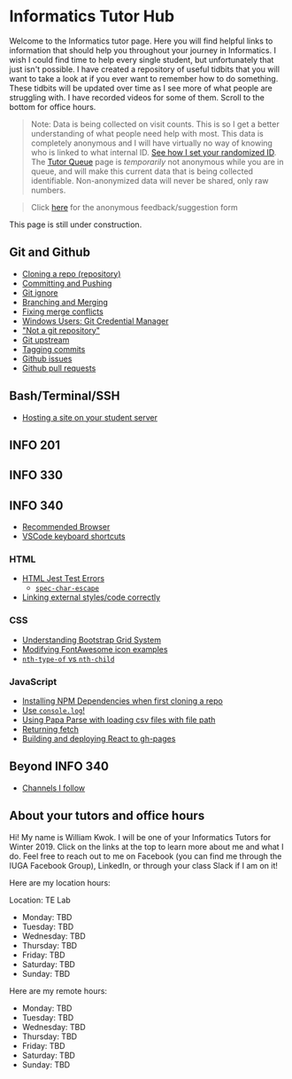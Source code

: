 # Informatics Tutor Hub

Welcome to the Informatics tutor page. Here you will find helpful links to information that should help you throughout your journey in Informatics. I wish I could find time to help every single student, but unfortunately that just isn't possible. I have created a repository of useful tidbits that you will want to take a look at if you ever want to remember how to do something. These tidbits will be updated over time as I see more of what people are struggling with. I have recorded videos for some of them. Scroll to the bottom for office hours.

> Note: Data is being collected on visit counts. This is so I get a better understanding of what people need help with most. This data is completely anonymous and I will have virtually no way of knowing who is linked to what internal ID. [See how I set your randomized ID](https://github.com/kwokwilliam/personalwebsite/blob/master/src/index.js). The [Tutor Queue](/tutorq) page is _temporarily_ not anonymous while you are in queue, and will make this current data that is being collected identifiable. Non-anonymized data will never be shared, only raw numbers. 

> Click [here](https://docs.google.com/forms/d/e/1FAIpQLSf-SOhUADmlf8AUhBpkYWzPy8usyzQs6JNIbH3QAdrvnCclkA/viewform?usp=sf_link) for the anonymous feedback/suggestion form

This page is still under construction.

## Git and Github
* [Cloning a repo (repository)](/blog/cloningarepo)
* [Committing and Pushing](/blog/committingandpushing)
* [Git ignore](/blog/gitignore)
* [Branching and Merging](/blog/branchingandmerging)
* [Fixing merge conflicts](/blog/mergeconflicts)
* [Windows Users: Git Credential Manager](/blog/gitcredentialmanager)
* ["Not a git repository"](/blog/notagitrepo)
* [Git upstream](/blog/gitupstream)
* [Tagging commits](/blog/taggingcommits)
* [Github issues](/blog/githubissues)
* [Github pull requests](/blog/githubpullrequests)

## Bash/Terminal/SSH
* [Hosting a site on your student server](/blog/studentserver)

## INFO 201

## INFO 330

## INFO 340
* [Recommended Browser](/blog/recommendedbrowser)
* [VSCode keyboard shortcuts](/blog/vscodeshortcuts)

### HTML
* [HTML Jest Test Errors](/blog/htmljesttesterrors)
    * [`spec-char-escape`](/blog/speccharesc)
* [Linking external styles/code correctly](/blog/linkingcorrectly)

### CSS
* [Understanding Bootstrap Grid System](/blog/bootstrapgridsystem)
* [Modifying FontAwesome icon examples](https://fontawesome.com/v4.7.0/examples/)
* [`nth-type-of` vs `nth-child`](/blog/nthOf)

### JavaScript
* [Installing NPM Dependencies when first cloning a repo](/blog/npmdep)
* [Use `console.log`!](/blog/useconsolelog)
* [Using Papa Parse with loading csv files with file path](/blog/papaparse)
* [Returning fetch](/blog/returnfetch)
* [Building and deploying React to gh-pages](/blog/reacttoghpages)

## Beyond INFO 340
* [Channels I follow](/blog/beyond340-channels)

## About your tutors and office hours

Hi! My name is William Kwok. I will be one of your Informatics Tutors for Winter 2019. Click on the links at the top to learn more about me and what I do. Feel free to reach out to me on Facebook (you can find me through the IUGA Facebook Group), LinkedIn, or through your class Slack if I am on it! 

Here are my location hours:

Location: TE Lab
* Monday: TBD
* Tuesday: TBD
* Wednesday: TBD
* Thursday: TBD
* Friday: TBD
* Saturday: TBD
* Sunday: TBD

Here are my remote hours:
* Monday: TBD
* Tuesday: TBD
* Wednesday: TBD
* Thursday: TBD
* Friday: TBD
* Saturday: TBD
* Sunday: TBD

